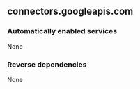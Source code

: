 ## connectors.googleapis.com

### Automatically enabled services

None

### Reverse dependencies

None
